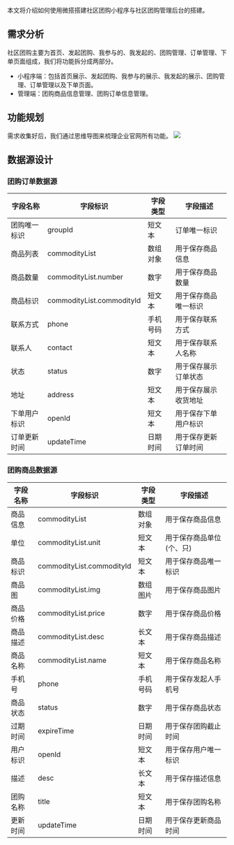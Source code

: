本文将介绍如何使用微搭搭建社区团购小程序与社区团购管理后台的搭建。

## 需求分析
社区团购主要为首页、发起团购、我参与的、我发起的、团购管理、订单管理、下单页面组成，我们将功能拆分成两部分。
- 小程序端：包括首页展示、发起团购、我参与的展示、我发起的展示、团购管理、订单管理以及下单页面。
- 管理端：团购商品信息管理、团购订单信息管理。

## 功能规划
需求收集好后，我们通过思维导图来梳理企业官网所有功能。
![](https://qcloudimg.tencent-cloud.cn/raw/32500828e56e22b2c8b9459ff4693c6c.png)



## 数据源设计

### 团购订单数据源

| 字段名称     | 字段标识                  | 字段类型 | 字段描述             |
| ------------ | ------------------------- | -------- | -------------------- |
| 团购唯一标识 | groupId                   | 短文本   | 订单唯一标识         |
| 商品列表     | commodityList             | 数组对象 | 用于保存商品信息     |
| 商品数量     | commodityList.number      | 数字     | 用于保存商品数量     |
| 商品标识     | commodityList.commodityId | 短文本   | 用于保存商品唯一标识 |
| 联系方式     | phone                     | 手机号码 | 用于保存联系方式     |
| 联系人       | contact                   | 短文本   | 用于保存联系人名称   |
| 状态         | status                    | 数字     | 用于保存展示订单状态 |
| 地址         | address                   | 短文本   | 用于保存展示收货地址 |
| 下单用户标识 | openId                    | 短文本   | 用于保存下单用户标识 |
| 订单更新时间 | updateTime                | 日期时间 | 用于保存更新订单时间 |



### 团购商品数据源

| 字段名称 | 字段标识                  | 字段类型 | 字段描述                    |
| -------- | ------------------------- | -------- | --------------------------- |
| 商品信息 | commodityList             | 数组对象 | 用于保存商品信息            |
| 单位     | commodityList.unit        | 短文本   | 用于保存商品单位(个、只) |
| 商品标识 | commodityList.commodityId | 短文本   | 用于保存商品唯一标识        |
| 商品图   | commodityList.img         | 数组图片 | 用于保存商品图片            |
| 商品价格 | commodityList.price       | 数字     | 用于保存商品价格            |
| 商品描述 | commodityList.desc        | 长文本   | 用于保存商品描述            |
| 商品名称 | commodityList.name        | 短文本   | 用于保存商品名称            |
| 手机号   | phone                     | 手机号码 | 用于保存发起人手机号        |
| 商品状态 | status                    | 数字     | 用于保存商品状态            |
| 过期时间 | expireTime                | 日期时间 | 用于保存团购截止时间        |
| 用户标识 | openId                    | 短文本   | 用于保存用户唯一标识        |
| 描述     | desc                      | 长文本   | 用于保存描述信息            |
| 团购名称 | title                     | 短文本   | 用于保存团购名称            |
| 更新时间 | updateTime                | 日期时间 | 用于保存更新商品时间        |

